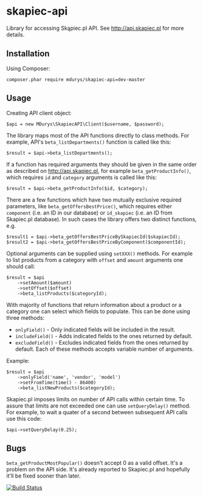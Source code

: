 skapiec-api
===========

Library for accessing Skąpiec.pl API. See http://api.skapiec.pl for more details.

Installation
------------

Using Composer:

    composer.phar require mdurys/skapiec-api=dev-master

Usage
-----

Creating API client object:

    $api = new MDurys\SkapiecAPI\Client($username, $password);

The library maps most of the API functions directly to class methods. For
example, API's `beta_listDepartments()` function is called like this:

    $result = $api->beta_listDepartments();

If a function has required arguments they should be given in the same order as
described on http://api.skapiec.pl, for example `beta_getProductInfo()`, which
requires `id` and `category` arguments is called like this:

    $result = $api->beta_getProductInfo($id, $category);

There are a few functions which have two mutually exclusive required parameters,
like `beta_getOffersBestPrice()`, which requires either `component` (i.e. an ID
in our database) or `id_skapiec` (i.e. an ID from Skapiec.pl database). In such
cases the library offers two distinct functions, e.g.

    $result1 = $api->beta_getOffersBestPriceBySkapiecId($skapiecId);
    $result2 = $api->beta_getOffersBestPriceByComponent($componentId);

Optional arguments can be supplied using `setXXX()` methods. For example to list
products from a category with `offset` and `amount` arguments one should call:

    $result = $api
        ->setAmount($amount)
        ->setOffset($offset)
        ->beta_listProducts($categoryId);

With majority of functions that return information about a product or a category
one can select which fields to populate. This can be done using three methods:
- `onlyField()` - Only indicated fields will be included in the result.
- `includeField()` - Adds indicated fields to the ones returned by default.
- `excludeField()` - Excludes indicated fields from the ones returned by default.
Each of these methods accepts variable number of arguments.

Example:

    $result = $api
        ->onlyField('name', 'vendor', 'model')
        ->setFromTime(time() - 86400)
        ->beta_listNewProducts($categoryId);

Skapiec.pl imposes limits on number of API calls within certain time. To assure
that limits are not exceeded one can use `setQueryDelay()` method. For example,
to wait a quater of a second between subsequent API calls use this code:

    $api->setQueryDelay(0.25);

Bugs
----

`beta_getProductMostPopular()` doesn't accept 0 as a valid offset. It's a
problem on the API side. It's already reported to Skapiec.pl and hopefully it'll
be fixed sooner than later.

[![Build Status](https://travis-ci.org/mdurys/skapiec-api.svg?branch=master)](https://travis-ci.org/mdurys/skapiec-api)